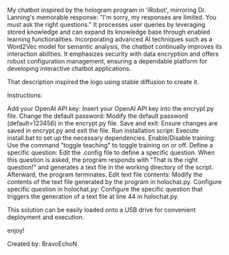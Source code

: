 My chatbot inspired by the hologram program in 'iRobot', mirroring Dr. Lanning's memorable response: "I'm sorry, my responses are limited. You must ask the right questions." It processes user queries by leveraging stored knowledge and can expand its knowledge base through enabled learning functionalities. Incorporating advanced AI techniques such as a Word2Vec model for semantic analysis, the chatbot continually improves its interaction abilities. It emphasizes security with data encryption and offers robust configuration management, ensuring a dependable platform for developing interactive chatbot applications.

That description inspired the logo using stable diffusion to create it.

Instructions:

Add your OpenAI API key:
Insert your OpenAI API key into the encrypt.py file.
Change the default password:
Modify the default password (default=123456) in the encrypt.py file.
Save and exit:
Ensure changes are saved in encrypt.py and exit the file.
Run installation script:
Execute install.bat to set up the necessary dependencies.
Enable/Disable training:
Use the command "toggle teaching" to toggle training on or off.
Define a specific question:
Edit the .config file to define a specific question. When this question is asked, the program responds with "That is the right question!" and generates a text file in the working directory of the script. Afterward, the program terminates.
Edit text file contents:
Modify the contents of the text file generated by the program in holochat.py.
Configure specific question in holochat.py:
Configure the specific question that triggers the generation of a text file at line 44 in holochat.py.

This solution can be easily loaded onto a USB drive for convenient deployment and execution.

enjoy!

Created by: BravoEchoN
